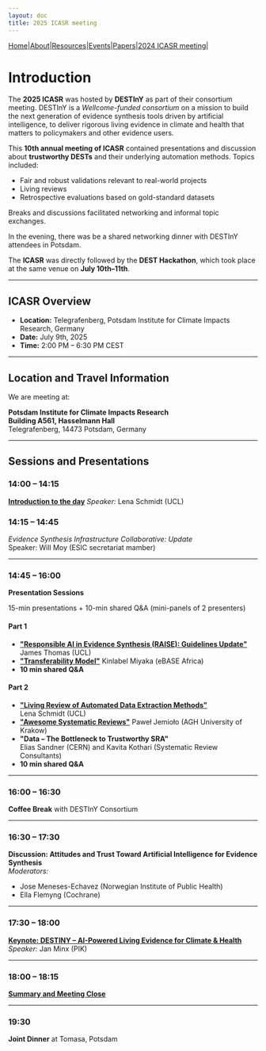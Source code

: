 ```yaml
---
layout: doc
title: 2025 ICASR meeting
---
```

[Home](index.md)|[About](about.md)|[Resources](resources.md)|[Events](events.md)|[Papers](papers.md)|[2024 ICASR meeting](2025_meeting.md)|  


# Introduction

The **2025 ICASR** was hosted by **DESTInY** as part of their consortium meeting. DESTInY is a *Wellcome-funded consortium* on a mission to build the next generation of evidence synthesis tools driven by artificial intelligence, to deliver rigorous living evidence in climate and health that matters to policymakers and other evidence users.

This **10th annual meeting of ICASR** contained presentations and discussion about **trustworthy DESTs** and their underlying automation methods. Topics included:

- Fair and robust validations relevant to real-world projects  
- Living reviews  
- Retrospective evaluations based on gold-standard datasets  

Breaks and discussions facilitated networking and informal topic exchanges.

In the evening, there was be a shared networking dinner with DESTInY attendees in Potsdam. 

The **ICASR** was directly followed by the **DEST Hackathon**, which took place at the same venue on **July 10th–11th**.

---

## ICASR Overview

- **Location:** Telegrafenberg, Potsdam Institute for Climate Impacts Research, Germany  
- **Date:** July 9th, 2025  
- **Time:** 2:00 PM – 6:30 PM CEST  

---

## Location and Travel Information

We are meeting at:

**Potsdam Institute for Climate Impacts Research**  
**Building A561, Hasselmann Hall**  
Telegrafenberg, 14473 Potsdam, Germany

---

## Sessions and Presentations

### 14:00 – 14:15  
[**Introduction to the day**](presentations/2025/ICASR_welcome_and_closing.pdf)
*Speaker:* Lena Schmidt (UCL)

### 14:15 – 14:45  
*Evidence Synthesis Infrastructure Collaborative: Update*  
Speaker: Will Moy (ESIC secretariat mamber)

---

### 14:45 – 16:00  
**Presentation Sessions** 

15-min presentations + 10-min shared Q&A (mini-panels of 2 presenters)

#### Part 1
- [**"Responsible AI in Evidence Synthesis (RAISE): Guidelines Update"**](presentations/2025/J_Thomas_RAISE.pdf) 
  James Thomas (UCL)
- [**"Transferability Model"**](presentations/2025/M_Kinlabel_Transferability_model.pdf) 
  Kinlabel Miyaka (eBASE Africa)  
- **10 min shared Q&A**

#### Part 2
- [**"Living Review of Automated Data Extraction Methods"**](presentations/2025/L_Schmidt_LSR_dataextraction.pdf)  
  Lena Schmidt (UCL)
- [**"Awesome Systematic Reviews"**](presentations/2025/P_Jemiolo_AwesomeSR.pdf)
  Paweł Jemioło (AGH University of Krakow)
- **"Data – The Bottleneck to Trustworthy SRA"**  
  Elias Sandner (CERN) and Kavita Kothari (Systematic Review Consultants)  
- **10 min shared Q&A**

---

### 16:00 – 16:30  
**Coffee Break** with DESTInY Consortium

---

### 16:30 – 17:30  
**Discussion: Attitudes and Trust Toward Artificial Intelligence for Evidence Synthesis**  
*Moderators:*  
- Jose Meneses-Echavez (Norwegian Institute of Public Health)  
- Ella Flemyng (Cochrane)

---

### 17:30 – 18:00   
[**Keynote: DESTINY – AI-Powered Living Evidence for Climate & Health**](presentations/2025/J_Minx_DESTINY_keynote.pdf)  
*Speaker:* Jan Minx (PIK)

---

### 18:00 – 18:15  
[**Summary and Meeting Close**](presentations/2025/ICASR_welcome_and_closing.pdf)

---

### 19:30  
**Joint Dinner** at Tomasa, Potsdam
